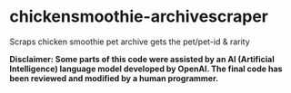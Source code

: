 # chickensmoothie-archivescraper
 Scraps chicken smoothie pet archive gets the pet/pet-id & rarity

**Disclaimer: Some parts of this code were assisted by an AI (Artificial Intelligence) language model developed by OpenAI. The final code has been reviewed and modified by a human programmer.**
